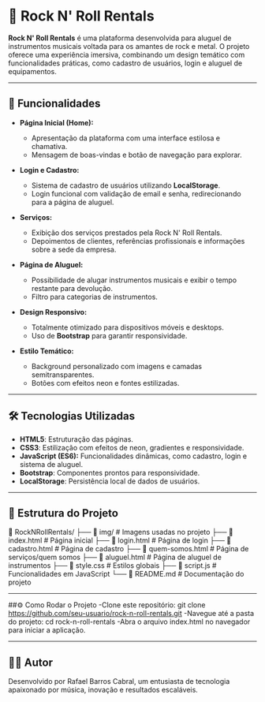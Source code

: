 # 🎸 Rock N' Roll Rentals

**Rock N' Roll Rentals** é uma plataforma desenvolvida para aluguel de instrumentos musicais voltada para os amantes de rock e metal. O projeto oferece uma experiência imersiva, combinando um design temático com funcionalidades práticas, como cadastro de usuários, login e aluguel de equipamentos.

---

## 🚀 Funcionalidades

- **Página Inicial (Home):**
  - Apresentação da plataforma com uma interface estilosa e chamativa.
  - Mensagem de boas-vindas e botão de navegação para explorar.

- **Login e Cadastro:**
  - Sistema de cadastro de usuários utilizando **LocalStorage**.
  - Login funcional com validação de email e senha, redirecionando para a página de aluguel.

- **Serviços:**
  - Exibição dos serviços prestados pela Rock N' Roll Rentals.
  - Depoimentos de clientes, referências profissionais e informações sobre a sede da empresa.

- **Página de Aluguel:**
  - Possibilidade de alugar instrumentos musicais e exibir o tempo restante para devolução.
  - Filtro para categorias de instrumentos.

- **Design Responsivo:**
  - Totalmente otimizado para dispositivos móveis e desktops.
  - Uso de **Bootstrap** para garantir responsividade.

- **Estilo Temático:**
  - Background personalizado com imagens e camadas semitransparentes.
  - Botões com efeitos neon e fontes estilizadas.

---

## 🛠️ Tecnologias Utilizadas

- **HTML5**: Estruturação das páginas.
- **CSS3**: Estilização com efeitos de neon, gradientes e responsividade.
- **JavaScript (ES6):** Funcionalidades dinâmicas, como cadastro, login e sistema de aluguel.
- **Bootstrap**: Componentes prontos para responsividade.
- **LocalStorage**: Persistência local de dados de usuários.

---

## 📂 Estrutura do Projeto

📁 RockNRollRentals/
├── 📁 img/                # Imagens usadas no projeto
├── 📄 index.html          # Página inicial
├── 📄 login.html          # Página de login
├── 📄 cadastro.html       # Página de cadastro
├── 📄 quem-somos.html     # Página de serviços/quem somos
├── 📄 aluguel.html        # Página de aluguel de instrumentos
├── 📄 style.css           # Estilos globais
├── 📄 script.js           # Funcionalidades em JavaScript
└── 📄 README.md           # Documentação do projeto

---
##⚙️ Como Rodar o Projeto
-Clone este repositório: git clone https://github.com/seu-usuario/rock-n-roll-rentals.git
-Navegue até a pasta do projeto: cd rock-n-roll-rentals
-Abra o arquivo index.html no navegador para iniciar a aplicação.

---

## 👨‍💻 Autor
Desenvolvido por Rafael Barros Cabral, um entusiasta de tecnologia apaixonado por música, inovação e resultados escaláveis.
